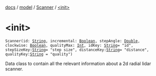 [docs](../../index.md) / [model](../index.md) / [Scanner](index.md) / [&lt;init&gt;](./-init-.md)

# &lt;init&gt;

`Scanner(id: `[`String`](https://kotlinlang.org/api/latest/jvm/stdlib/kotlin/-string/index.html)`, incremental: `[`Boolean`](https://kotlinlang.org/api/latest/jvm/stdlib/kotlin/-boolean/index.html)`, stepAngle: `[`Double`](https://kotlinlang.org/api/latest/jvm/stdlib/kotlin/-double/index.html)`, clockwise: `[`Boolean`](https://kotlinlang.org/api/latest/jvm/stdlib/kotlin/-boolean/index.html)`, qualityMax: `[`Int`](https://kotlinlang.org/api/latest/jvm/stdlib/kotlin/-int/index.html)`, idKey: `[`String`](https://kotlinlang.org/api/latest/jvm/stdlib/kotlin/-string/index.html)` = "id", stepSizeKey: `[`String`](https://kotlinlang.org/api/latest/jvm/stdlib/kotlin/-string/index.html)` = "step size", distanceKey: `[`String`](https://kotlinlang.org/api/latest/jvm/stdlib/kotlin/-string/index.html)` = "distance", qualityKey: `[`String`](https://kotlinlang.org/api/latest/jvm/stdlib/kotlin/-string/index.html)` = "quality")`

Data class to contain all the relevant information about a 2d radial lidar scanner.

